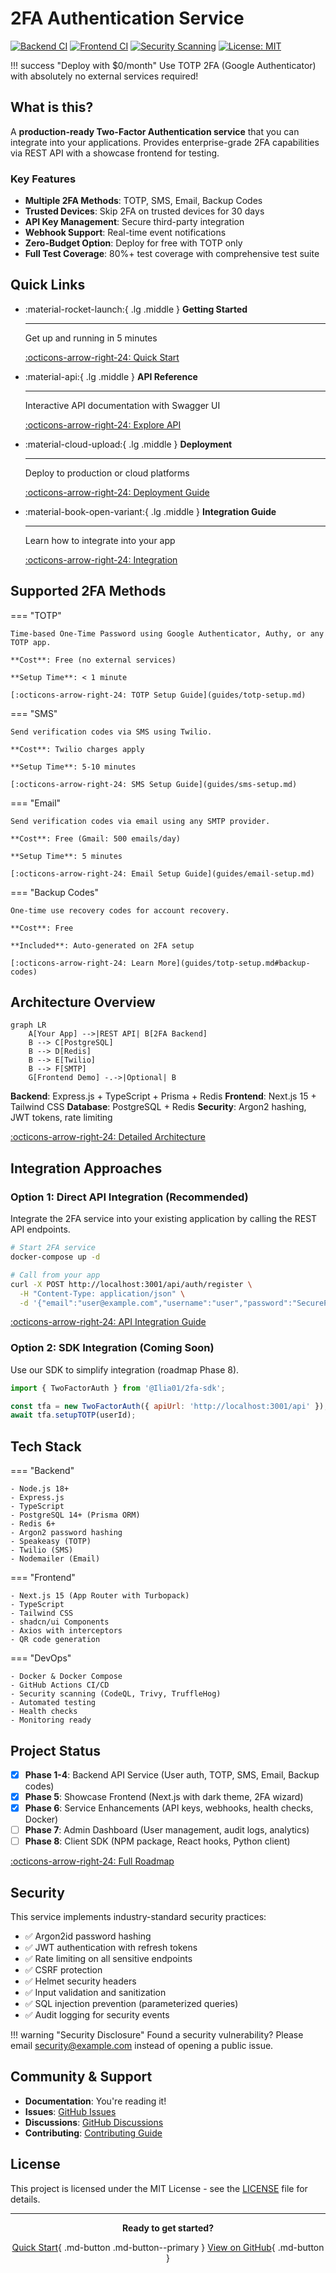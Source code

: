 # 2FA Authentication Service

[![Backend CI](https://github.com/Ilia01/Aegis2FA/actions/workflows/backend-ci.yml/badge.svg)](https://github.com/Ilia01/Aegis2FA/actions/workflows/backend-ci.yml)
[![Frontend CI](https://github.com/Ilia01/Aegis2FA/actions/workflows/frontend-ci.yml/badge.svg)](https://github.com/Ilia01/Aegis2FA/actions/workflows/frontend-ci.yml)
[![Security Scanning](https://github.com/Ilia01/Aegis2FA/actions/workflows/security.yml/badge.svg)](https://github.com/Ilia01/Aegis2FA/actions/workflows/security.yml)
[![License: MIT](https://img.shields.io/badge/License-MIT-blue.svg)](LICENSE)

!!! success "Deploy with $0/month"
    Use TOTP 2FA (Google Authenticator) with absolutely no external services required!

## What is this?

A **production-ready Two-Factor Authentication service** that you can integrate into your applications. Provides enterprise-grade 2FA capabilities via REST API with a showcase frontend for testing.

### Key Features

- **Multiple 2FA Methods**: TOTP, SMS, Email, Backup Codes
- **Trusted Devices**: Skip 2FA on trusted devices for 30 days
- **API Key Management**: Secure third-party integration
- **Webhook Support**: Real-time event notifications
- **Zero-Budget Option**: Deploy for free with TOTP only
- **Full Test Coverage**: 80%+ test coverage with comprehensive test suite

## Quick Links

<div class="grid cards" markdown>

-   :material-rocket-launch:{ .lg .middle } __Getting Started__

    ---

    Get up and running in 5 minutes

    [:octicons-arrow-right-24: Quick Start](getting-started/quick-start.md)

-   :material-api:{ .lg .middle } __API Reference__

    ---

    Interactive API documentation with Swagger UI

    [:octicons-arrow-right-24: Explore API](api/index.md)

-   :material-cloud-upload:{ .lg .middle } __Deployment__

    ---

    Deploy to production or cloud platforms

    [:octicons-arrow-right-24: Deployment Guide](deployment/docker.md)

-   :material-book-open-variant:{ .lg .middle } __Integration Guide__

    ---

    Learn how to integrate into your app

    [:octicons-arrow-right-24: Integration](guides/integration.md)

</div>

## Supported 2FA Methods

=== "TOTP"

    Time-based One-Time Password using Google Authenticator, Authy, or any TOTP app.

    **Cost**: Free (no external services)

    **Setup Time**: < 1 minute

    [:octicons-arrow-right-24: TOTP Setup Guide](guides/totp-setup.md)

=== "SMS"

    Send verification codes via SMS using Twilio.

    **Cost**: Twilio charges apply

    **Setup Time**: 5-10 minutes

    [:octicons-arrow-right-24: SMS Setup Guide](guides/sms-setup.md)

=== "Email"

    Send verification codes via email using any SMTP provider.

    **Cost**: Free (Gmail: 500 emails/day)

    **Setup Time**: 5 minutes

    [:octicons-arrow-right-24: Email Setup Guide](guides/email-setup.md)

=== "Backup Codes"

    One-time use recovery codes for account recovery.

    **Cost**: Free

    **Included**: Auto-generated on 2FA setup

    [:octicons-arrow-right-24: Learn More](guides/totp-setup.md#backup-codes)

## Architecture Overview

```mermaid
graph LR
    A[Your App] -->|REST API| B[2FA Backend]
    B --> C[PostgreSQL]
    B --> D[Redis]
    B --> E[Twilio]
    B --> F[SMTP]
    G[Frontend Demo] -.->|Optional| B
```

**Backend**: Express.js + TypeScript + Prisma + Redis
**Frontend**: Next.js 15 + Tailwind CSS
**Database**: PostgreSQL + Redis
**Security**: Argon2 hashing, JWT tokens, rate limiting

[:octicons-arrow-right-24: Detailed Architecture](architecture/overview.md)

## Integration Approaches

### Option 1: Direct API Integration (Recommended)

Integrate the 2FA service into your existing application by calling the REST API endpoints.

```bash
# Start 2FA service
docker-compose up -d

# Call from your app
curl -X POST http://localhost:3001/api/auth/register \
  -H "Content-Type: application/json" \
  -d '{"email":"user@example.com","username":"user","password":"SecurePass123!"}'
```

[:octicons-arrow-right-24: API Integration Guide](guides/integration.md)

### Option 2: SDK Integration (Coming Soon)

Use our SDK to simplify integration (roadmap Phase 8).

```javascript
import { TwoFactorAuth } from '@Ilia01/2fa-sdk';

const tfa = new TwoFactorAuth({ apiUrl: 'http://localhost:3001/api' });
await tfa.setupTOTP(userId);
```

## Tech Stack

<div class="grid" markdown>

=== "Backend"

    - Node.js 18+
    - Express.js
    - TypeScript
    - PostgreSQL 14+ (Prisma ORM)
    - Redis 6+
    - Argon2 password hashing
    - Speakeasy (TOTP)
    - Twilio (SMS)
    - Nodemailer (Email)

=== "Frontend"

    - Next.js 15 (App Router with Turbopack)
    - TypeScript
    - Tailwind CSS
    - shadcn/ui Components
    - Axios with interceptors
    - QR code generation

=== "DevOps"

    - Docker & Docker Compose
    - GitHub Actions CI/CD
    - Security scanning (CodeQL, Trivy, TruffleHog)
    - Automated testing
    - Health checks
    - Monitoring ready

</div>

## Project Status

- [x] **Phase 1-4**: Backend API Service (User auth, TOTP, SMS, Email, Backup codes)
- [x] **Phase 5**: Showcase Frontend (Next.js with dark theme, 2FA wizard)
- [x] **Phase 6**: Service Enhancements (API keys, webhooks, health checks, Docker)
- [ ] **Phase 7**: Admin Dashboard (User management, audit logs, analytics)
- [ ] **Phase 8**: Client SDK (NPM package, React hooks, Python client)

[:octicons-arrow-right-24: Full Roadmap](changelog.md)

## Security

This service implements industry-standard security practices:

- ✅ Argon2id password hashing
- ✅ JWT authentication with refresh tokens
- ✅ Rate limiting on all sensitive endpoints
- ✅ CSRF protection
- ✅ Helmet security headers
- ✅ Input validation and sanitization
- ✅ SQL injection prevention (parameterized queries)
- ✅ Audit logging for security events

!!! warning "Security Disclosure"
    Found a security vulnerability? Please email security@example.com instead of opening a public issue.

## Community & Support

- **Documentation**: You're reading it!
- **Issues**: [GitHub Issues](https://github.com/Ilia01/Aegis2FA/issues)
- **Discussions**: [GitHub Discussions](https://github.com/Ilia01/Aegis2FA/discussions)
- **Contributing**: [Contributing Guide](development/contributing.md)

## License

This project is licensed under the MIT License - see the [LICENSE](https://github.com/Ilia01/Aegis2FA/blob/main/LICENSE) file for details.

---

<div align="center">

**Ready to get started?**

[Quick Start](getting-started/quick-start.md){ .md-button .md-button--primary }
[View on GitHub](https://github.com/Ilia01/Aegis2FA){ .md-button }

</div>
